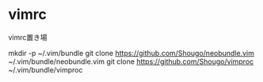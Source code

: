 vimrc
=====

vimrc置き場

mkdir -p ~/.vim/bundle
git clone https://github.com/Shougo/neobundle.vim ~/.vim/bundle/neobundle.vim
git clone https://github.com/Shougo/vimproc ~/.vim/bundle/vimproc

